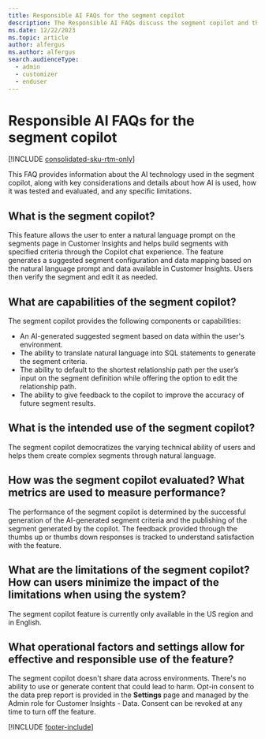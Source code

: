 ```yaml
---
title: Responsible AI FAQs for the segment copilot
description: The Responsible AI FAQs discuss the segment copilot and the key considerations for making use of this technology responsibly.
ms.date: 12/22/2023
ms.topic: article
author: alfergus
ms.author: alfergus
search.audienceType: 
  - admin
  - customizer
  - enduser
---
```


# Responsible AI FAQs for the segment copilot

[!INCLUDE [consolidated-sku-rtm-only](./includes/consolidated-sku-rtm-only.md)]

This FAQ provides information about the AI technology used in the segment copilot, along with key considerations and details about how AI is used, how it was tested and evaluated, and any specific limitations.

## What is the segment copilot?

This feature allows the user to enter a natural language prompt on the segments page in Customer Insights and helps build segments with specified criteria through the Copilot chat experience. The feature generates a suggested segment configuration and data mapping based on the natural language prompt and data available in Customer Insights. Users then verify the segment and edit it as needed.

## What are capabilities of the segment copilot?

The segment copilot provides the following components or capabilities:
- An AI-generated suggested segment based on data within the user's environment.
- The ability to translate natural language into SQL statements to generate the segment criteria.
- The ability to default to the shortest relationship path per the user’s input on the segment definition while offering the option to edit the relationship path.
- The ability to give feedback to the copilot to improve the accuracy of future segment results. 

## What is the intended use of the segment copilot?

The segment copilot democratizes the varying technical ability of users and helps them create complex segments through natural language.

## How was the segment copilot evaluated? What metrics are used to measure performance?

The performance of the segment copilot is determined by the successful generation of the AI-generated segment criteria and the publishing of the segment generated by the copilot. The feedback provided through the thumbs up or thumbs down responses is tracked to understand satisfaction with the feature.

## What are the limitations of the segment copilot? How can users minimize the impact of the limitations when using the system?

The segment copilot feature is currently only available in the US region and in English.

## What operational factors and settings allow for effective and responsible use of the feature?

The segment copilot doesn't share data across environments. There's no ability to use or generate content that could lead to harm. Opt-in consent to the data prep report is provided in the **Settings** page and managed by the Admin role for Customer Insights - Data. Consent can be revoked at any time to turn off the feature.

[!INCLUDE [footer-include](./includes/footer-banner.md)]